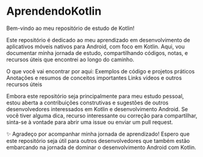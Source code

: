 # AprendendoKotlin
Bem-vindo ao meu repositório de estudo de Kotlin! 

Este repositório é dedicado ao meu aprendizado em desenvolvimento de aplicativos móveis nativos para Android, com foco em Kotlin. Aqui, vou documentar minha jornada de estudo, compartilhando códigos, notas, e recursos úteis que encontrei ao longo do caminho.

O que você vai encontrar por aqui:
Exemplos de código e projetos práticos
Anotações e resumos de conceitos importantes
Links vídeos e outros recursos úteis

Embora este repositório seja principalmente para meu estudo pessoal, estou aberta a contribuições construtivas e sugestões de outros desenvolvedores interessados em Kotlin e desenvolvimento Android. Se você tiver alguma dica, recurso interessante ou correção para compartilhar, sinta-se à vontade para abrir uma issue ou enviar um pull request.

✨ Agradeço por acompanhar minha jornada de aprendizado! Espero que este repositório seja útil para outros desenvolvedores que também estão embarcando na jornada de dominar o desenvolvimento Android com Kotlin.
